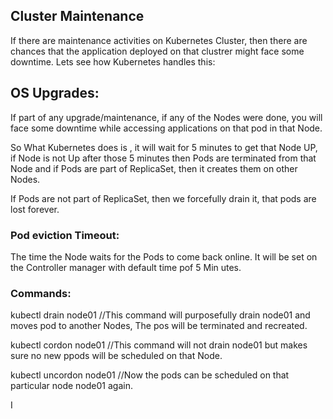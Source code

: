 ## Cluster Maintenance
If there are maintenance activities on Kubernetes Cluster, then there are chances that the application deployed on that clustrer might face some downtime. Lets see how Kubernetes handles this:
## OS Upgrades:
If part of any upgrade/maintenance, if any of the Nodes were done, you will face some downtime while accessing applications on that pod in that Node.

So What Kubernetes does is , it will wait for 5 minutes to get that Node UP, if Node is not Up after those 5 minutes then Pods are terminated from that Node and if Pods are part of ReplicaSet, then it creates them on other Nodes.

If Pods are not part of ReplicaSet, then we forcefully drain it, that pods are lost forever.

### Pod eviction Timeout: 
The time the Node waits for the Pods to come back online. It will be set on the Controller manager with default time pof 5 Min utes.

### Commands:
kubectl drain node01    //This command will purposefully drain node01 and moves pod to another Nodes, The pos will be terminated and recreated.

kubectl cordon node01   //This command will not drain node01 but makes sure no new ppods will be scheduled on that Node.

kubectl uncordon node01   //Now the pods can be scheduled on that particular node node01 again.


I




